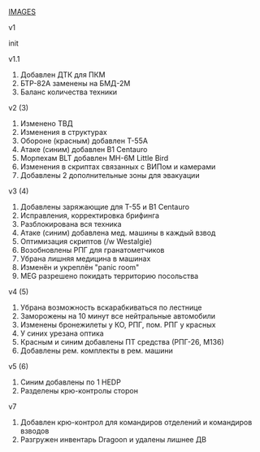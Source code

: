[IMAGES](https://drive.google.com/drive/folders/15sMPpfgntKe_nP4zgJ18JfEwvhv26n-3?usp=sharing)

v1

init

v1.1

1. Добавлен ДТК для ПКМ
2. БТР-82А заменены на БМД-2М
3. Баланс количества техники

v2 (3)

1. Изменено ТВД
2. Изменения в структурах
3. Обороне (красным) добавлен Т-55А
4. Атаке (синим) добавлен B1 Centauro
5. Морпехам BLT добавлен MH-6M Little Bird
6. Изменения в скриптах связанных с ВИПом и камерами
7. Добавлены 2 дополнительные зоны для эвакуации

v3 (4)

1. Добавлены заряжающие для Т-55 и B1 Centauro
2. Исправления, корректировка брифинга
3. Разблокирована вся техника
4. Атаке (синим) добавлена мед. машины в каждый взвод
5. Оптимизация скриптов (/w Westalgie)
6. Возобновлены РПГ для гранатометчиков
7. Убрана лишняя медицина в машинах
8. Изменён и укреплён "panic room"
9. MEG разрешено покидать территорию посольства

v4 (5)

1. Убрана возможность вскарабкиваться по лестнице
2. Заморожены на 10 минут все нейтральные автомобили
3. Изменены бронежилеты у КО, РПГ, пом. РПГ у красных
4. У синих урезана оптика
5. Красным и синим добавлены ПТ средства (РПГ-26, М136)
6. Добавлены рем. комплекты в рем. машини

v5 (6)

1. Синим добавлены по 1 HEDP
2. Разделены крю-контролы сторон

v7

1. Добавлен крю-контрол для командиров отделений и командиров взводов
2. Разгружен инвентарь Dragoon и удалены лишнее ДВ
